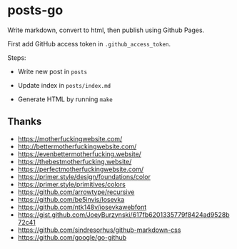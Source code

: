 # posts-go

Write markdown, convert to html, then publish using Github Pages.

First add GitHub access token in `.github_access_token`.

Steps:

- Write new post in `posts`

- Update index in `posts/index.md`

- Generate HTML by running `make`

## Thanks

- https://motherfuckingwebsite.com/
- http://bettermotherfuckingwebsite.com/
- https://evenbettermotherfucking.website/
- https://thebestmotherfucking.website/
- https://perfectmotherfuckingwebsite.com/
- https://primer.style/design/foundations/color
- https://primer.style/primitives/colors
- https://github.com/arrowtype/recursive
- https://github.com/be5invis/Iosevka
- https://github.com/ntk148v/iosevkawebfont
- https://gist.github.com/JoeyBurzynski/617fb6201335779f8424ad9528b72c41
- https://github.com/sindresorhus/github-markdown-css
- https://github.com/google/go-github
